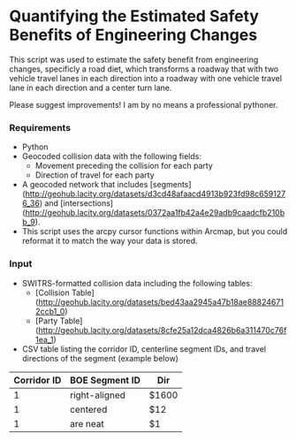 # Quantifying the Estimated Safety Benefits of Engineering Changes

This script was used to estimate the safety benefit from engineering changes, specificly a road diet, which transforms a roadway that with two vehicle travel lanes in each direction into a roadway with one vehicle travel lane in each direction and a center turn lane.



Please suggest improvements! I am by no means a professional pythoner.

### Requirements

- Python
- Geocoded collision data with the following fields:
  - Movement preceding the collision for each party
  - Direction of travel for each party
- A geocoded network that includes [segments] (http://geohub.lacity.org/datasets/d3cd48afaacd4913b923fd98c6591276_36) and [intersections] (http://geohub.lacity.org/datasets/0372aa1fb42a4e29adb9caadcfb210bb_9).
- This script uses the arcpy cursor functions within Arcmap, but you could reformat it to match the way your data is stored.

### Input

- SWITRS-formatted collision data including the following tables:
  - [Collision Table] (http://geohub.lacity.org/datasets/bed43aa2945a47b18ae888246712ccb1_0)
  - [Party Table] (http://geohub.lacity.org/datasets/8cfe25a12dca4826b6a311470c76f1ea_1)
- CSV table listing the corridor ID, centerline segment IDs, and travel directions of the segment (example below)

| Corridor ID   | BOE Segment ID| Dir   |
| ------------- |---------------| ------|
| 1             | right-aligned | $1600 |
| 1             | centered      |   $12 |
| 1             | are neat      |    $1 |
